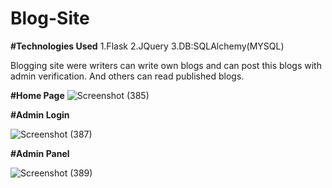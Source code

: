 # Blog-Site
**#Technologies Used**
1.Flask
2.JQuery
3.DB:SQLAlchemy(MYSQL)

Blogging site were writers can write own blogs and can post this blogs with admin verification. And others
can read published blogs.

**#Home Page**
![Screenshot (385)](https://github.com/VaibhavDhaygude/Blog-Site/assets/104140728/165679bc-0ea1-471e-93f1-912917c27b52)


**#Admin Login**

![Screenshot (387)](https://github.com/VaibhavDhaygude/Blog-Site/assets/104140728/46a67ebc-b16c-4f8d-8098-b160e0d5751c)


**#Admin Panel**

![Screenshot (389)](https://github.com/VaibhavDhaygude/Blog-Site/assets/104140728/db5aca3c-89dc-4d22-9593-325afdd66aed)
